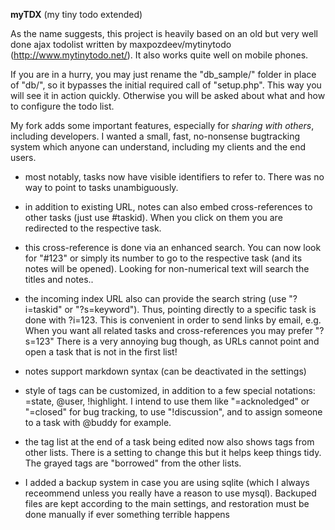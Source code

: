 **myTDX** (my tiny todo extended)

As the name suggests, this project is heavily based on an old but very well done ajax todolist
written by maxpozdeev/mytinytodo (http://www.mytinytodo.net/). It also works quite well on mobile phones.

If you are in a hurry, you may just rename the "db_sample/" folder in place of "db/", so it
bypasses the initial required call of "setup.php". This way you will see it in action quickly.
Otherwise you will be asked about what and how to configure the todo list.

My fork adds some important features, especially for *sharing with others*, including developers.
I wanted a small, fast, no-nonsense bugtracking system which anyone can understand, including my
clients and the end users.

- most notably, tasks now have visible identifiers to refer to. There was no way to point to tasks
unambiguously.

- in addition to existing URL, notes can also embed cross-references to other tasks (just use #taskid).
When you click on them you are redirected to the respective task.

- this cross-reference is done via an enhanced search. You can now look for "#123" or simply its number
to go to the respective task (and its notes will be opened). Looking for non-numerical text will search
the titles and notes..

- the incoming index URL also can provide the search string (use "?i=taskid" or "?s=keyword"). Thus,
pointing directly to a specific task is done with ?i=123. This is convenient in order to send links
by email, e.g. When you want all related tasks and cross-references you may prefer "?s=123"
There is a very annoying bug though, as URLs cannot point and open a task that is not in the first list!

- notes support markdown syntax (can be deactivated in the settings)

- style of tags can be customized, in addition to a few special notations: =state, @user, !highlight.
I intend to use them like "=acknoledged" or "=closed" for bug tracking, to use "!discussion", and
to assign someone to a task with @buddy for example.

- the tag list at the end of a task being edited now also shows tags from other lists. There is a setting
to change this but it helps keep things tidy. The grayed tags are "borrowed" from the other lists.

- I added a backup system in case you are using sqlite (which I always receommend unless you really
have a reason to use mysql). Backuped files are kept according to the main settings, and restoration
must be done manually if ever something terrible happens

